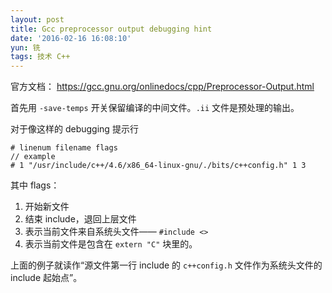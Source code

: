 ```yaml
---
layout: post
title: Gcc preprocessor output debugging hint
date: '2016-02-16 16:08:10'
yun: 铣
tags: 技术 C++
---
```


官方文档： https://gcc.gnu.org/onlinedocs/cpp/Preprocessor-Output.html

首先用 `-save-temps` 开关保留编译的中间文件。`.ii` 文件是预处理的输出。

对于像这样的 debugging 提示行
```
# linenum filename flags
// example
# 1 "/usr/include/c++/4.6/x86_64-linux-gnu/./bits/c++config.h" 1 3
```

其中 flags：

1. 开始新文件
2. 结束 include，退回上层文件
3. 表示当前文件来自系统头文件—— `#include <>`
4. 表示当前文件是包含在 `extern "C"` 块里的。

上面的例子就读作“源文件第一行 include 的 `c++config.h` 文件作为系统头文件的 include 起始点”。
